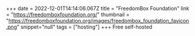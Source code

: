 +++
date = 2022-12-01T14:14:06.067Z
title = "FreedomBox Foundation"
link = "https://freedomboxfoundation.org/"
thumbnail = "https://freedomboxfoundation.org/images/freedombox_foundation_favicon.png"
snippet="null"
tags = ["hosting"]
+++
Free self-hosted
